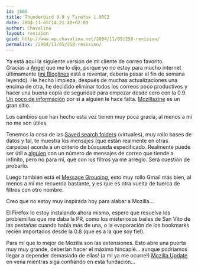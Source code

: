 ```yaml
---
id: 1509
title: Thunderbird 0.9 y Firefox 1.0RC2
date: 2004-11-05T14:21:40+02:00
author: Chavalina
layout: revision
guid: http://www.wp.chavalina.net/2004/11/05/258-revision/
permalink: /2004/11/05/258-revision/
---
```

Ya está aquí la siguiente versión de mi cliente de correo favorito.  
Gracias a <a href="http://www.chavalina.net/comentar.php?idpost=256#2015" target="_blank">Angel</a> que me lo dijo, porque yo no estoy para mucho internet últimamente (<a href="http://www.bloglines.com/public/chavalina" target="_blank">mi Bloglines</a> está a reventar, debería pasar el fin de semana leyendo). He hecho limpieza, después de muchas actualizaciones una encima de otra, he decidido eliminar todos los correos poco productivos y hacer una buena copia de seguridad para empezar desde cero con la 0.9. <a href="http://kb.mozillazine.org/index.phtml?title=Thunderbird_:_FAQs_:_Backing_Up_and_Restoring" target="_blank">Un poco de información</a> por si a alguien le hace falta. <a href="http://www.mozillazine.org/" target="_blank">Mozillazine</a> es un gran sitio.

Los cambios que han hecho esta vez tienen muy poca gracia, al menos a mi no me son útiles.

Tenemos la cosa de las <a href="http://kb.mozillazine.org/index.phtml?title=Thunderbird_:_FAQs_:_Saved_Search" target="_blank">Saved search folders</a> (virtuales), muy rollo bases de datos y tal, te muestra los mensajes (que están realmente en otras carpetas) acorde a un criterio de búsqueda especificado. Realmente puede ser útil a <a href="http://www.usalo.blogspot.com" target="_blank">alguien</a> con un número de mensajes de correo que tiende a infinito, pero no para mí, que con los filtros ya me arreglo. Será cuestión de probarlo.

Luego también está el <a href="http://kb.mozillazine.org/index.phtml?title=Thunderbird_:_FAQs_:_Message_Grouping" target="_blank">Message Grouping</a>, esto muy rollo Gmail más bien, al menos a mi me recuerda bastante, y es que es otra vuelta de tuerca de filtros con otro nombre.

Creo que no estoy muy inspirada hoy para alabar a Mozilla…

El Firefox lo estoy instalando ahora mismo, espero que resuelva los problemillas que me daba la PR, como los misteriosos bailes de San Vito de las pestañas cuando había más de una, o la evaporación de los bookmarks recién importados desde la 0.8 (que es a la que soy fiel).

Para mí que lo mejor de Mozilla son las extensiones. Esto abre una puerta muy muy grande, deberían hacer el máximo hincapié… aunque podríamos llegar a depender demasiado de ellas! (a mi ya me ocurre!) <a href="http://update.mozilla.org/" target="_blank">Mozilla Update</a> en vena mientras siga confiando en esta fundación…